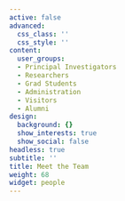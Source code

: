 ```yaml
---
active: false
advanced:
  css_class: ''
  css_style: ''
content:
  user_groups:
  - Principal Investigators
  - Researchers
  - Grad Students
  - Administration
  - Visitors
  - Alumni
design:
  background: {}
  show_interests: true
  show_social: false
headless: true
subtitle: ''
title: Meet the Team
weight: 68
widget: people
---
```


